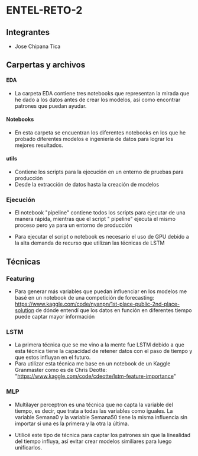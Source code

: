 # ENTEL-RETO-2

## Integrantes

* Jose Chipana Tica

## Carpertas y archivos

#### EDA

* La carpeta EDA contiene tres notebooks que representan la mirada que he dado a los datos antes de crear los modelos,
  así como encontrar patrones que puedan ayudar.

#### Notebooks

* En esta carpeta se encuentran los diferentes notebooks en los que he probado diferentes modelos e ingeniería de datos
  para lograr los mejores resultados.

#### utils

* Contiene los scripts para la ejecución en un enterno de pruebas para producción
* Desde la extracción de datos hasta la creación de modelos

### Ejecución

* El notebook "pipeline" contiene todos los scripts para ejecutar de una manera rápida, mientras que el script "
  pipeline" ejecuta el mismo proceso pero ya para un entorno de producción

* Para ejecutar el script o notebook es necesario el uso de GPU debido a la alta demanda de recurso que utilizan las
  técnicas de LSTM

## Técnicas

### Featuring

* Para generar más variables que puedan influenciar en los modelos me basé en un notebook de una competición de
  forecasting: https://www.kaggle.com/code/nyanpn/1st-place-public-2nd-place-solution de dónde entendí que los datos en
  función en diferentes tiempo puede captar mayor información

### LSTM

* La primera técnica que se me vino a la mente fue LSTM debido a que esta técnica tiene la capacidad de retener datos
  con el paso de tiempo y que estos influyan en el futuro.
* Para utilizar esta técnica me base en un notebook de un Kaggle
  Granmaster como es de Chris Deotte:  "https://www.kaggle.com/code/cdeotte/lstm-feature-importance"

### MLP

* Multilayer perceptron es una técnica que no capta la variable del tiempo, es decir, que trata a todas las variables
  como iguales. La variable Semana0 y la variable Semana50 tiene la misma influencia sin importar si una es la primera y
  la otra la última.

* Utilicé este tipo de técnica para captar los patrones sin que la linealidad del tiempo influya, así evitar crear
  modelos similiares para luego unificarlos.